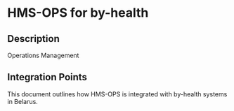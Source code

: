 # HMS-OPS for by-health

## Description

Operations Management

## Integration Points

This document outlines how HMS-OPS is integrated with by-health systems in Belarus.
